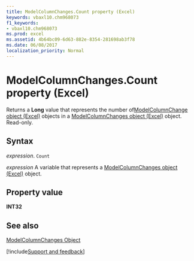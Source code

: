 ```yaml
---
title: ModelColumnChanges.Count property (Excel)
keywords: vbaxl10.chm968073
f1_keywords:
- vbaxl10.chm968073
ms.prod: excel
ms.assetid: 4b64bc09-6d63-882e-8354-281698ab3f78
ms.date: 06/08/2017
localization_priority: Normal
---
```



# ModelColumnChanges.Count property (Excel)

Returns a  **Long** value that represents the number of[ModelColumnChange object (Excel)](Excel.modelcolumnchange.md) objects in a [ModelColumnChanges object (Excel)](Excel.modelcolumnchanges.md) object. Read-only.


## Syntax

_expression_. `Count`

_expression_ A variable that represents a [ModelColumnChanges object (Excel)](Excel.modelcolumnchanges.md) object.


## Property value

 **INT32**


## See also



[ModelColumnChanges Object](Excel.modelcolumnchanges.md)

[!include[Support and feedback](~/includes/feedback-boilerplate.md)]
